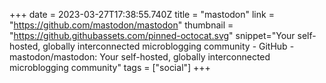 +++
date = 2023-03-27T17:38:55.740Z
title = "mastodon"
link = "https://github.com/mastodon/mastodon"
thumbnail = "https://github.githubassets.com/pinned-octocat.svg"
snippet="Your self-hosted, globally interconnected microblogging community - GitHub - mastodon/mastodon: Your self-hosted, globally interconnected microblogging community"
tags = ["social"]
+++

